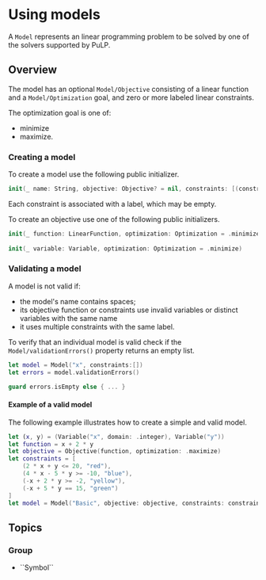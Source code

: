 # Using models

A ``Model`` represents an linear programming problem to be solved by one of the solvers supported by PuLP.

## Overview

The model has an optional ``Model/Objective`` consisting of a linear function and a ``Model/Optimization`` goal, and zero or more labeled linear constraints.

The optimization goal is one of:
* minimize
* maximize.

### Creating a model

To create a model use the following public initializer.

```swift
init(_ name: String, objective: Objective? = nil, constraints: [(constraint: LinearConstraint, name: String)]
```

Each constraint is associated with a label, which may be empty.

To create an objective use one of the following public initializers.

```swift
init(_ function: LinearFunction, optimization: Optimization = .minimize)
    
init(_ variable: Variable, optimization: Optimization = .minimize)
```
    
### Validating a model

A model is not valid if:
* the model's name contains spaces;
* its objective function or constraints use invalid variables or distinct variables with the same name
* it uses multiple constraints with the same label.

To verify that an individual model is valid check if the ``Model/validationErrors()`` property returns an empty list.

```swift
let model = Model("x", constraints:[])  
let errors = model.validationErrors()

guard errors.isEmpty else { ... }
```

#### Example of a valid model

The following example illustrates how to create a simple and valid model.

```swift
let (x, y) = (Variable("x", domain: .integer), Variable("y"))    
let function = x + 2 * y    
let objective = Objective(function, optimization: .maximize)    
let constraints = [    
    (2 * x + y <= 20, "red"),        
    (4 * x - 5 * y >= -10, "blue"),        
    (-x + 2 * y >= -2, "yellow"),        
    (-x + 5 * y == 15, "green")        
]    
let model = Model("Basic", objective: objective, constraints: constraints)
```

## Topics

### <!--@START_MENU_TOKEN@-->Group<!--@END_MENU_TOKEN@-->

- <!--@START_MENU_TOKEN@-->``Symbol``<!--@END_MENU_TOKEN@-->
